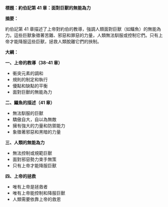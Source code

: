 **標題：約伯記第 41 章：面對巨獸的無能為力**

**摘要：**

約伯記第 41 章描述了上帝對約伯的教導，強調人類面對巨獸（如鱷魚）的無能為力。這些巨獸象徵著苦難、邪惡和罪惡的力量，人類無法馴服或控制它們。只有上帝才能降服這些巨獸，拯救人類脫離它們的挾制。

**大綱：**

**一、上帝的教導（38-41 章）**

* 衝突元素的調和
* 規則的制定和執行
* 優點和缺點的平衡
* 面對巨獸的無能為力

**二、鱷魚的描述（41 章）**

* 無法馴服的巨獸
* 驕傲自大，自以為無敵
* 擁有強大的力量和防禦能力
* 象徵著邪惡和黑暗的力量

**三、人類的無能為力**

* 無法控制或規範巨獸
* 面對邪惡勢力束手無策
* 只有上帝才能降服巨獸

**四、上帝的拯救**

* 唯有上帝是拯救者
* 唯有上帝能控制和降服巨獸
* 人類需要依靠上帝的救恩